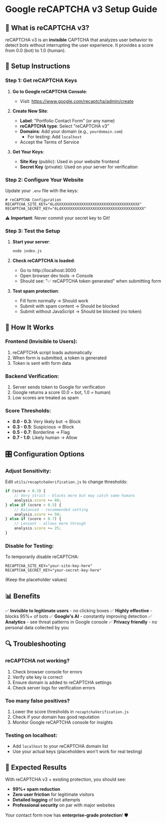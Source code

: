 # Google reCAPTCHA v3 Setup Guide

## 🎯 **What is reCAPTCHA v3?**

reCAPTCHA v3 is an **invisible** CAPTCHA that analyzes user behavior to detect bots without interrupting the user experience. It provides a score from 0.0 (bot) to 1.0 (human).

## 🚀 **Setup Instructions**

### Step 1: Get reCAPTCHA Keys

1. **Go to Google reCAPTCHA Console**:
   - Visit: https://www.google.com/recaptcha/admin/create

2. **Create New Site**:
   - **Label**: "Portfolio Contact Form" (or any name)
   - **reCAPTCHA type**: Select "reCAPTCHA v3"
   - **Domains**: Add your domain (e.g., `yourdomain.com`)
     - For testing: Add `localhost`
   - Accept the Terms of Service

3. **Get Your Keys**:
   - **Site Key** (public): Used in your website frontend
   - **Secret Key** (private): Used on your server for verification

### Step 2: Configure Your Website

Update your `.env` file with the keys:

```env
# reCAPTCHA Configuration
RECAPTCHA_SITE_KEY="6LdXXXXXXXXXXXXXXXXXXXXXXXXXXXXXXXXXXXXX"
RECAPTCHA_SECRET_KEY="6LdXXXXXXXXXXXXXXXXXXXXXXXXXXXXXXXXXXXXX"
```

⚠️ **Important**: Never commit your secret key to Git!

### Step 3: Test the Setup

1. **Start your server**:
   ```bash
   node index.js
   ```

2. **Check reCAPTCHA is loaded**:
   - Go to http://localhost:3000
   - Open browser dev tools → Console
   - Should see: "✅ reCAPTCHA token generated" when submitting form

3. **Test spam protection**:
   - Fill form normally → Should work
   - Submit with spam content → Should be blocked
   - Submit without JavaScript → Should be blocked (no token)

## 🔧 **How It Works**

### **Frontend (Invisible to Users)**:
1. reCAPTCHA script loads automatically
2. When form is submitted, a token is generated
3. Token is sent with form data

### **Backend Verification**:
1. Server sends token to Google for verification
2. Google returns a score (0.0 = bot, 1.0 = human)
3. Low scores are treated as spam

### **Score Thresholds**:
- **0.0 - 0.3**: Very likely bot → Block
- **0.3 - 0.5**: Suspicious → Block  
- **0.5 - 0.7**: Borderline → Flag
- **0.7 - 1.0**: Likely human → Allow

## 🎛️ **Configuration Options**

### **Adjust Sensitivity**:
Edit `utils/recaptchaVerification.js` to change thresholds:

```javascript
if (score < 0.3) {
    // Very strict - blocks more but may catch some humans
    analysis.score += 80;
} else if (score < 0.5) {
    // Balanced - recommended setting
    analysis.score += 50;
} else if (score < 0.7) {
    // Lenient - allows more through
    analysis.score += 25;
}
```

### **Disable for Testing**:
To temporarily disable reCAPTCHA:
```env
RECAPTCHA_SITE_KEY="your-site-key-here"
RECAPTCHA_SECRET_KEY="your-secret-key-here"
```
(Keep the placeholder values)

## 📊 **Benefits**

✅ **Invisible to legitimate users** - no clicking boxes
✅ **Highly effective** - blocks 95%+ of bots
✅ **Google's AI** - constantly improving detection
✅ **Analytics** - see threat patterns in Google console
✅ **Privacy friendly** - no personal data collected by you

## 🔍 **Troubleshooting**

### **reCAPTCHA not working?**
1. Check browser console for errors
2. Verify site key is correct
3. Ensure domain is added to reCAPTCHA settings
4. Check server logs for verification errors

### **Too many false positives?**
1. Lower the score thresholds in `recaptchaVerification.js`
2. Check if your domain has good reputation
3. Monitor Google reCAPTCHA console for insights

### **Testing on localhost**:
- Add `localhost` to your reCAPTCHA domain list
- Use your actual keys (placeholders won't work for real testing)

## 🎯 **Expected Results**

With reCAPTCHA v3 + existing protection, you should see:
- **99%+ spam reduction**
- **Zero user friction** for legitimate visitors
- **Detailed logging** of bot attempts
- **Professional security** on par with major websites

Your contact form now has **enterprise-grade protection**! 🛡️